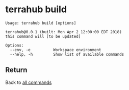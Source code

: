 # terrahub build

```
Usage: terrahub build [options]

terrahub@0.0.1 (built: Mon Apr 2 12:00:00 EDT 2018)
this command will [to be updated]

Options:
  --env, -e 		 Workspace environment
  --help, -h 		 Show list of available commands
```


## Return
Back to [all commands](../commands.md)
